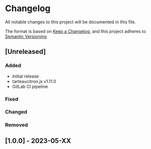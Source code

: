 # Changelog

All notable changes to this project will be documented in this file.

The format is based on [Keep a Changelog](https://keepachangelog.com/en/1.1.0/),
and this project adheres to [Semantic Versioning](https://semver.org/spec/v2.0.0.html).

## [Unreleased]

### Added

- Initial release
- tarteaucitron.js v1.11.0
- GitLab CI pipeline

### Fixed

### Changed

### Removed

## [1.0.0] - 2023-05-XX